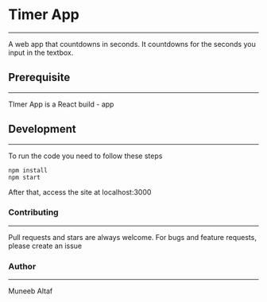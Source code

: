 # Timer App
___
A web app that countdowns in seconds. It countdowns for the seconds you input in the textbox.

## Prerequisite
___
TImer App is a React build - app

## Development
___
To run the code you need to follow these steps

    npm install
    npm start
    
After that, access the site at localhost:3000

### Contributing
___
Pull requests and stars are always welcome. For bugs and feature requests, please create an issue

### Author
____
Muneeb Altaf
